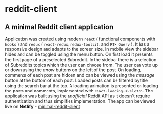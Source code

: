 # reddit-client
## A minimal Reddit client application

Application was created using modern `react` ( functional components with `hooks` ) and `redux` ( `react-redux`, `redux-toolkit`, and `RTK Query` ).
It has a responsive design and adapts to the screen size. In mobile view the sidebar hides and can be toggled using the menu button. On first load it presents the first page of a preselected Subreddit. In the sidebar there is a selection of Subreddits topics which the user can choose from. The user can vote up or down using the *arrow* buttons on the left of the post. On loading, comments of each post are hidden and can be viewed using the *message* button at the bottom of each post. Loaded posts can be filtered by title using the search bar at the top. A loading animation is presented on loading the posts and comments, implemented with `react-loading-skeleton`. The application was built using the *unofficial* Reddit API as it doesn't require authentication and thus simplifies implementation. The app can be viewed live on **Netlify** - [minimal-reddit-client](https://minimal-reddit-client.netlify.app/)
